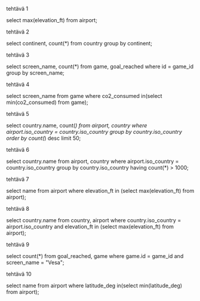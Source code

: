 tehtävä 1

select max(elevation_ft)
from airport;

tehtävä 2

select continent, count(*)
from country
group by continent;

tehtävä 3

select screen_name, count(*)
from game, goal_reached
where id = game_id
group by screen_name;

tehtävä 4

select screen_name 
from game where co2_consumed in(select min(co2_consumed) from game);

tehtävä 5

select country.name, count(*)
from airport, country
where airport.iso_country = country.iso_country
group by country.iso_country
order by count(*) desc
limit 50;

tehtävä 6

select country.name
from airport, country
where airport.iso_country = country.iso_country
group by country.iso_country
having count(*) > 1000;

tehtävä 7

select name from airport
where elevation_ft in (select max(elevation_ft) from airport); 

tehtävä 8

select country.name
from country, airport
where country.iso_country = airport.iso_country
and elevation_ft in (select max(elevation_ft) from airport); 

tehtävä 9

select count(*)
from goal_reached, game
where game.id = game_id and screen_name = "Vesa";


tehtävä 10

select name
from airport
where latitude_deg in(select min(latitude_deg) from airport);
